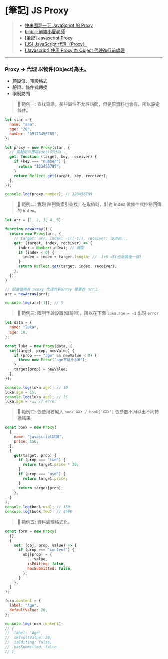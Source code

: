 # [筆記] JS Proxy

> - [快来围观一下 JavaScript 的 Proxy](https://juejin.cn/post/6844903613001629703)
> - [bilibili-前端小夏老師](https://reurl.cc/XEl3Ge)
> - [[筆記] Javascript Proxy](https://blog.twjoin.com/%E7%AD%86%E8%A8%98-javascript-proxy-27efab4f0b81)
> - [[JS] JavaScript 代理（Proxy）](https://pjchender.dev/javascript/js-proxy/)
> - [[Javascript] 使用 Proxy 為 Object 代理進行前處理](https://reurl.cc/11oz3D)

---

### Proxy -> 代理 以物件(Object)為主。

- 預設值、預設格式
- 驗證、條件式轉換
- 限制訪問

> 🚩 範例一: 查找電話，某些屬性不允許訪問，但是原資料也會有。所以設定條件。

```javascript
let star = {
  name: "aaa",
  age: "20",
  number: "09123456789",
};

let proxy = new Proxy(star, {
  // 攔截用戶獲取(get)的行為
  get: function (target, key, receiver) {
    if (key === "number") {
      return "123456789";
    }
    return Reflect.get(target, key, receiver);
  },
});

console.log(proxy.number); // 123456789
```

> 🚩 範例二: 實現 陣列負索引查找，在取值時，針對 index 做條件式控制回傳的 index。

```javascript
let arr = [1, 2, 3, 4, 5];

function newArray() {
  return new Proxy(arr, {
    // target: arr, index: -1([-1]), receiver: 沒用到...
    get: (target, index, receiver) => {
      index = Number(index); // 轉型
      if (index < 0) {
        index = index + target.length; // -1+6 =5(也是最後一個)
      }
      return Reflect.get(target, index, receiver);
    },
  });
}

// 把這個帶有 proxy 代理的新array 覆蓋在 arr上
arr = newArray(arr);

console.log(arr[-1]); // 5
```

> 🚩 範例三: 限制年齡設置(偏驗證)，所以在下面 `luka.age = -1` 出現 `error`

```javascript
let data = {
  name: "luka",
  age: 10,
};

const luka = new Proxy(data, {
  set(target, prop, newValue) {
    if (prop === "age" && newValue < 0) {
      throw new Error("age不能小於0");
    }
    target[prop] = newValue;
  },
});

console.log(luka.age); // 10
luka.age = 15;
console.log(luka.age); // 15
luka.age = -1; // error
```

> 🚩 範例四: 依使用者輸入 `book.XXX / book['XXX']` 依參數不同導出不同轉換結果

```javascript
const book = new Proxy(
  {
    name: "javascript試煉",
    price: 150,
  },
  {
    get(target, prop) {
      if (prop === "twd") {
        return target.price * 30;
      }
      if (prop === "usd") {
        return target.price;
      }
      return target[prop];
    },
  }
);
console.log(book.usd); // 150
console.log(book.twd); // 4500
```

> 🚩 範例五: 資料處理格式化。

```javascript
const form = new Proxy(
  {},
  {
    set: (obj, prop, value) => {
      if (prop === "content") {
        obj[prop] = {
          ...value,
          isEditing: false,
          hasSubmitted: false,
        };
      }
    },
  }
);

form.content = {
  label: "Age",
  defaultValue: 20,
};

console.log(form.content);
// {
//  label: 'Age',
//  defaultValue: 20,
//  isEditing: false,
//  hasSubmitted: false
// }
```
